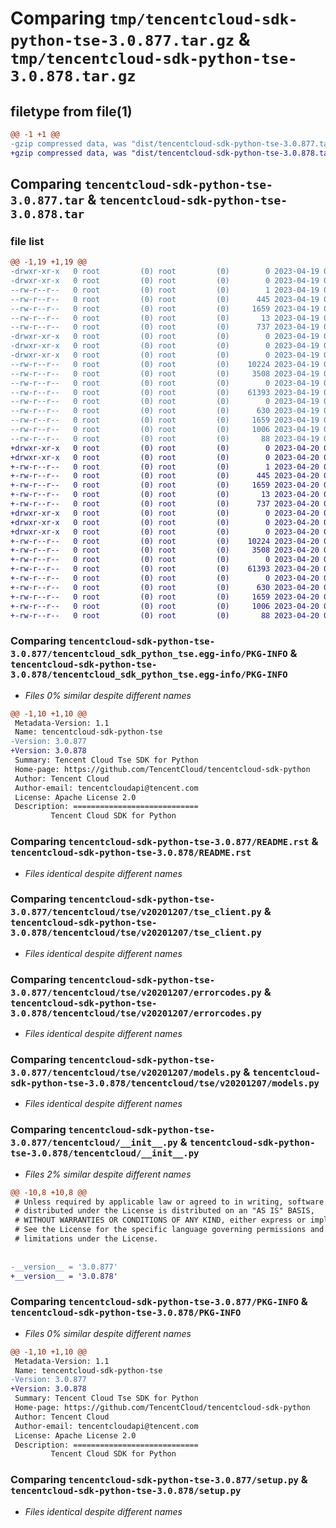 # Comparing `tmp/tencentcloud-sdk-python-tse-3.0.877.tar.gz` & `tmp/tencentcloud-sdk-python-tse-3.0.878.tar.gz`

## filetype from file(1)

```diff
@@ -1 +1 @@
-gzip compressed data, was "dist/tencentcloud-sdk-python-tse-3.0.877.tar", last modified: Wed Apr 19 09:40:29 2023, max compression
+gzip compressed data, was "dist/tencentcloud-sdk-python-tse-3.0.878.tar", last modified: Thu Apr 20 00:54:55 2023, max compression
```

## Comparing `tencentcloud-sdk-python-tse-3.0.877.tar` & `tencentcloud-sdk-python-tse-3.0.878.tar`

### file list

```diff
@@ -1,19 +1,19 @@
-drwxr-xr-x   0 root         (0) root         (0)        0 2023-04-19 09:40:29.000000 tencentcloud-sdk-python-tse-3.0.877/
-drwxr-xr-x   0 root         (0) root         (0)        0 2023-04-19 09:40:29.000000 tencentcloud-sdk-python-tse-3.0.877/tencentcloud_sdk_python_tse.egg-info/
--rw-r--r--   0 root         (0) root         (0)        1 2023-04-19 09:40:29.000000 tencentcloud-sdk-python-tse-3.0.877/tencentcloud_sdk_python_tse.egg-info/dependency_links.txt
--rw-r--r--   0 root         (0) root         (0)      445 2023-04-19 09:40:29.000000 tencentcloud-sdk-python-tse-3.0.877/tencentcloud_sdk_python_tse.egg-info/SOURCES.txt
--rw-r--r--   0 root         (0) root         (0)     1659 2023-04-19 09:40:29.000000 tencentcloud-sdk-python-tse-3.0.877/tencentcloud_sdk_python_tse.egg-info/PKG-INFO
--rw-r--r--   0 root         (0) root         (0)       13 2023-04-19 09:40:29.000000 tencentcloud-sdk-python-tse-3.0.877/tencentcloud_sdk_python_tse.egg-info/top_level.txt
--rw-r--r--   0 root         (0) root         (0)      737 2023-04-19 09:40:29.000000 tencentcloud-sdk-python-tse-3.0.877/README.rst
-drwxr-xr-x   0 root         (0) root         (0)        0 2023-04-19 09:40:29.000000 tencentcloud-sdk-python-tse-3.0.877/tencentcloud/
-drwxr-xr-x   0 root         (0) root         (0)        0 2023-04-19 09:40:29.000000 tencentcloud-sdk-python-tse-3.0.877/tencentcloud/tse/
-drwxr-xr-x   0 root         (0) root         (0)        0 2023-04-19 09:40:29.000000 tencentcloud-sdk-python-tse-3.0.877/tencentcloud/tse/v20201207/
--rw-r--r--   0 root         (0) root         (0)    10224 2023-04-19 09:40:29.000000 tencentcloud-sdk-python-tse-3.0.877/tencentcloud/tse/v20201207/tse_client.py
--rw-r--r--   0 root         (0) root         (0)     3508 2023-04-19 09:40:29.000000 tencentcloud-sdk-python-tse-3.0.877/tencentcloud/tse/v20201207/errorcodes.py
--rw-r--r--   0 root         (0) root         (0)        0 2023-04-19 09:40:29.000000 tencentcloud-sdk-python-tse-3.0.877/tencentcloud/tse/v20201207/__init__.py
--rw-r--r--   0 root         (0) root         (0)    61393 2023-04-19 09:40:29.000000 tencentcloud-sdk-python-tse-3.0.877/tencentcloud/tse/v20201207/models.py
--rw-r--r--   0 root         (0) root         (0)        0 2023-04-19 09:40:29.000000 tencentcloud-sdk-python-tse-3.0.877/tencentcloud/tse/__init__.py
--rw-r--r--   0 root         (0) root         (0)      630 2023-04-19 09:40:29.000000 tencentcloud-sdk-python-tse-3.0.877/tencentcloud/__init__.py
--rw-r--r--   0 root         (0) root         (0)     1659 2023-04-19 09:40:29.000000 tencentcloud-sdk-python-tse-3.0.877/PKG-INFO
--rw-r--r--   0 root         (0) root         (0)     1006 2023-04-19 09:40:29.000000 tencentcloud-sdk-python-tse-3.0.877/setup.py
--rw-r--r--   0 root         (0) root         (0)       88 2023-04-19 09:40:29.000000 tencentcloud-sdk-python-tse-3.0.877/setup.cfg
+drwxr-xr-x   0 root         (0) root         (0)        0 2023-04-20 00:54:55.000000 tencentcloud-sdk-python-tse-3.0.878/
+drwxr-xr-x   0 root         (0) root         (0)        0 2023-04-20 00:54:55.000000 tencentcloud-sdk-python-tse-3.0.878/tencentcloud_sdk_python_tse.egg-info/
+-rw-r--r--   0 root         (0) root         (0)        1 2023-04-20 00:54:55.000000 tencentcloud-sdk-python-tse-3.0.878/tencentcloud_sdk_python_tse.egg-info/dependency_links.txt
+-rw-r--r--   0 root         (0) root         (0)      445 2023-04-20 00:54:55.000000 tencentcloud-sdk-python-tse-3.0.878/tencentcloud_sdk_python_tse.egg-info/SOURCES.txt
+-rw-r--r--   0 root         (0) root         (0)     1659 2023-04-20 00:54:55.000000 tencentcloud-sdk-python-tse-3.0.878/tencentcloud_sdk_python_tse.egg-info/PKG-INFO
+-rw-r--r--   0 root         (0) root         (0)       13 2023-04-20 00:54:55.000000 tencentcloud-sdk-python-tse-3.0.878/tencentcloud_sdk_python_tse.egg-info/top_level.txt
+-rw-r--r--   0 root         (0) root         (0)      737 2023-04-20 00:54:55.000000 tencentcloud-sdk-python-tse-3.0.878/README.rst
+drwxr-xr-x   0 root         (0) root         (0)        0 2023-04-20 00:54:55.000000 tencentcloud-sdk-python-tse-3.0.878/tencentcloud/
+drwxr-xr-x   0 root         (0) root         (0)        0 2023-04-20 00:54:55.000000 tencentcloud-sdk-python-tse-3.0.878/tencentcloud/tse/
+drwxr-xr-x   0 root         (0) root         (0)        0 2023-04-20 00:54:55.000000 tencentcloud-sdk-python-tse-3.0.878/tencentcloud/tse/v20201207/
+-rw-r--r--   0 root         (0) root         (0)    10224 2023-04-20 00:54:55.000000 tencentcloud-sdk-python-tse-3.0.878/tencentcloud/tse/v20201207/tse_client.py
+-rw-r--r--   0 root         (0) root         (0)     3508 2023-04-20 00:54:55.000000 tencentcloud-sdk-python-tse-3.0.878/tencentcloud/tse/v20201207/errorcodes.py
+-rw-r--r--   0 root         (0) root         (0)        0 2023-04-20 00:54:55.000000 tencentcloud-sdk-python-tse-3.0.878/tencentcloud/tse/v20201207/__init__.py
+-rw-r--r--   0 root         (0) root         (0)    61393 2023-04-20 00:54:55.000000 tencentcloud-sdk-python-tse-3.0.878/tencentcloud/tse/v20201207/models.py
+-rw-r--r--   0 root         (0) root         (0)        0 2023-04-20 00:54:55.000000 tencentcloud-sdk-python-tse-3.0.878/tencentcloud/tse/__init__.py
+-rw-r--r--   0 root         (0) root         (0)      630 2023-04-20 00:54:55.000000 tencentcloud-sdk-python-tse-3.0.878/tencentcloud/__init__.py
+-rw-r--r--   0 root         (0) root         (0)     1659 2023-04-20 00:54:55.000000 tencentcloud-sdk-python-tse-3.0.878/PKG-INFO
+-rw-r--r--   0 root         (0) root         (0)     1006 2023-04-20 00:54:55.000000 tencentcloud-sdk-python-tse-3.0.878/setup.py
+-rw-r--r--   0 root         (0) root         (0)       88 2023-04-20 00:54:55.000000 tencentcloud-sdk-python-tse-3.0.878/setup.cfg
```

### Comparing `tencentcloud-sdk-python-tse-3.0.877/tencentcloud_sdk_python_tse.egg-info/PKG-INFO` & `tencentcloud-sdk-python-tse-3.0.878/tencentcloud_sdk_python_tse.egg-info/PKG-INFO`

 * *Files 0% similar despite different names*

```diff
@@ -1,10 +1,10 @@
 Metadata-Version: 1.1
 Name: tencentcloud-sdk-python-tse
-Version: 3.0.877
+Version: 3.0.878
 Summary: Tencent Cloud Tse SDK for Python
 Home-page: https://github.com/TencentCloud/tencentcloud-sdk-python
 Author: Tencent Cloud
 Author-email: tencentcloudapi@tencent.com
 License: Apache License 2.0
 Description: ============================
         Tencent Cloud SDK for Python
```

### Comparing `tencentcloud-sdk-python-tse-3.0.877/README.rst` & `tencentcloud-sdk-python-tse-3.0.878/README.rst`

 * *Files identical despite different names*

### Comparing `tencentcloud-sdk-python-tse-3.0.877/tencentcloud/tse/v20201207/tse_client.py` & `tencentcloud-sdk-python-tse-3.0.878/tencentcloud/tse/v20201207/tse_client.py`

 * *Files identical despite different names*

### Comparing `tencentcloud-sdk-python-tse-3.0.877/tencentcloud/tse/v20201207/errorcodes.py` & `tencentcloud-sdk-python-tse-3.0.878/tencentcloud/tse/v20201207/errorcodes.py`

 * *Files identical despite different names*

### Comparing `tencentcloud-sdk-python-tse-3.0.877/tencentcloud/tse/v20201207/models.py` & `tencentcloud-sdk-python-tse-3.0.878/tencentcloud/tse/v20201207/models.py`

 * *Files identical despite different names*

### Comparing `tencentcloud-sdk-python-tse-3.0.877/tencentcloud/__init__.py` & `tencentcloud-sdk-python-tse-3.0.878/tencentcloud/__init__.py`

 * *Files 2% similar despite different names*

```diff
@@ -10,8 +10,8 @@
 # Unless required by applicable law or agreed to in writing, software
 # distributed under the License is distributed on an "AS IS" BASIS,
 # WITHOUT WARRANTIES OR CONDITIONS OF ANY KIND, either express or implied.
 # See the License for the specific language governing permissions and
 # limitations under the License.
 
 
-__version__ = '3.0.877'
+__version__ = '3.0.878'
```

### Comparing `tencentcloud-sdk-python-tse-3.0.877/PKG-INFO` & `tencentcloud-sdk-python-tse-3.0.878/PKG-INFO`

 * *Files 0% similar despite different names*

```diff
@@ -1,10 +1,10 @@
 Metadata-Version: 1.1
 Name: tencentcloud-sdk-python-tse
-Version: 3.0.877
+Version: 3.0.878
 Summary: Tencent Cloud Tse SDK for Python
 Home-page: https://github.com/TencentCloud/tencentcloud-sdk-python
 Author: Tencent Cloud
 Author-email: tencentcloudapi@tencent.com
 License: Apache License 2.0
 Description: ============================
         Tencent Cloud SDK for Python
```

### Comparing `tencentcloud-sdk-python-tse-3.0.877/setup.py` & `tencentcloud-sdk-python-tse-3.0.878/setup.py`

 * *Files identical despite different names*


